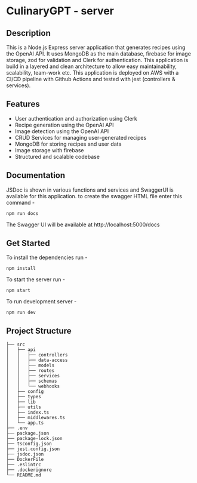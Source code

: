 # CulinaryGPT - server

## Description

This is a Node.js Express server application that generates recipes using the OpenAI API. It uses MongoDB as the main database, firebase for image storage, zod for validation and Clerk for authentication. 
This application is build in a layered and clean architecture to allow easy maintainability, scalability, team-work etc.
This application is deployed on AWS with a CI/CD pipeline with Github Actions and tested with jest (controllers & services).

## Features

- User authentication and authorization using Clerk
- Recipe generation using the OpenAI API
- Image detection using the OpenAI API
- CRUD Services for managing user-generated recipes
- MongoDB for storing recipes and user data
- Image storage with firebase
- Structured and scalable codebase

## Documentation

JSDoc is shown in various functions and services and SwaggerUI is available for this application.
to create the swagger HTML file enter this command - 

```console
npm run docs
```

The Swagger UI will be available at http://localhost:5000/docs

## Get Started

To install the dependencies run - 

```console
npm install
```

To start the server run - 

```console
npm start
```

To run development server -

```console
npm run dev
```

## Project Structure

```plaintext
├── src
│   ├── api
│   │   ├── controllers
│   │   ├── data-access
│   │   ├── models
│   │   ├── routes
│   │   ├── services
│   │   ├── schemas
│   │   └── webhooks
│   ├── config
│   ├── types
│   ├── lib
│   ├── utils
│   ├── index.ts
│   ├── middlewares.ts
│   └── app.ts
├── .env
├── package.json
├── package-lock.json
├── tsconfig.json
├── jest.config.json
├── jsdoc.json
├── DockerFile
├── .eslintrc
├── .dockerignore
└── README.md